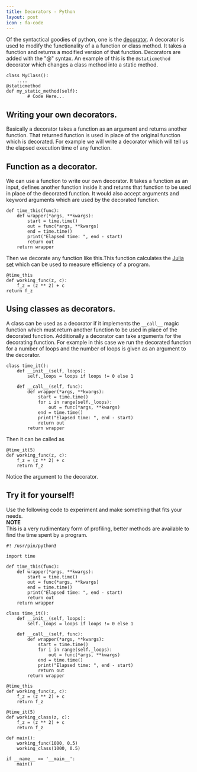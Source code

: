 ```yaml
---
title: Decorators - Python
layout: post
icon : fa-code 
---
```


Of the syntactical goodies of python, one is the [decorator](https://wiki.python.org/moin/PythonDecorators). A decorator is used to modify the functionality of a a function or class method. It takes a function and returns a modified version of that function.
Decorators are added with the "@" syntax. An example of this is the `@staticmethod` decorator which changes a class method into a static method.  
```
class MyClass():
    ....
@staticmethod
def my_static_method(self):
        # Code Here...
```
## Writing your own decorators.  
Basically a decorator takes a function as an argument and returns another function. That returned function is used in place of the original function which is decorated.
For example we will write a decorator which will tell us the elapsed execution time of any function.  
## Function as a decorator.  
We can use a function to write our own decorator. It takes a function as an input, defines another function inside it and returns that function to be used in place of the decorated function. It would also accept arguments and keyword arguments which are used by the decorated function.  
```
def time_this(func):
    def wrapper(*args, **kwargs):
        start = time.time()
        out = func(*args, **kwargs)
        end = time.time()
        print("Elapsed time: ", end - start)
        return out
    return wrapper
```
Then we decorate any function like this.This function calculates the <a href="https://en.wikipedia.org/wiki/Julia_set" target="_blank" rel="noopener">Julia set</a> which can be used to measure efficiency of a program.  
```
@time_this
def working_func(z, c):
    f_z = (z ** 2) + c
return f_z
```  
## Using classes as decorators.  
A class can be used as a decorator if it implements the `__call__` magic function which must return another function to be used in place of the decorated function.
Additionally a decorator can take arguments for the decorating function. For example in this case we run the decorated function for a number of loops and the number of loops is given as an argument to the decorator.
```
class time_it():
    def __init__(self, loops):
        self._loops = loops if loops != 0 else 1

    def __call__(self, func):
        def wrapper(*args, **kwargs):
            start = time.time()
            for i in range(self._loops):
                out = func(*args, **kwargs)
            end = time.time()
            print("Elapsed time: ", end - start)
            return out
        return wrapper
```
Then it can be called as  
```
@time_it(5)
def working_func(z, c):
    f_z = (z ** 2) + c
    return f_z
```
Notice the argument to the decorator.  
## Try it for yourself!  
Use the following code to experiment and make something that fits your needs.  
__NOTE__  
This is a very rudimentary form of profiling, better methods are available to find the time spent by a program.
```
#! /usr/pin/python3

import time

def time_this(func):
    def wrapper(*args, **kwargs):
        start = time.time()
        out = func(*args, **kwargs)
        end = time.time()
        print("Elapsed time: ", end - start)
        return out
    return wrapper

class time_it():
    def __init__(self, loops):
        self._loops = loops if loops != 0 else 1

    def __call__(self, func):
        def wrapper(*args, **kwargs):
            start = time.time()
            for i in range(self._loops):
                out = func(*args, **kwargs)
            end = time.time()
            print("Elapsed time: ", end - start)
            return out
        return wrapper

@time_this
def working_func(z, c):
    f_z = (z ** 2) + c
    return f_z

@time_it(5)
def working_class(z, c):
    f_z = (z ** 2) + c
    return f_z

def main():
    working_func(1000, 0.5)
    working_class(1000, 0.5)

if __name__ == '__main__':
    main()

```